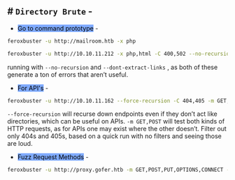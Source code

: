 ## # `Directory Brute` -

- <mark style="background: #3D7EFFA6;">Go to command prototype</mark> -

```bash
feroxbuster -u http://mailroom.htb -x php
```

```bash
feroxbuster -u http://10.10.11.212 -x php,html -C 400,502 --no-recursion --dont-extract-links
```

running with `--no-recursion` and `--dont-extract-links` , as both of these generate a ton of errors that aren’t useful.

- <mark style="background: #3D7EFFA6;">For API's</mark> -

```bash
feroxbuster -u http://10.10.11.162 --force-recursion -C 404,405 -m GET,POST
```

`--force-recursion` will recurse down endpoints even if they don’t act like directories, which can be useful on APIs. `-m GET,POST` will test both kinds of HTTP requests, as for APIs one may exist where the other doesn’t. Filter out only 404s and 405s, based on a quick run with no filters and seeing those are loud.

- <mark style="background: #3D7EFFA6;">Fuzz Request Methods</mark> -

```bash
feroxbuster -u http://proxy.gofer.htb -m GET,POST,PUT,OPTIONS,CONNECT -x php
```

